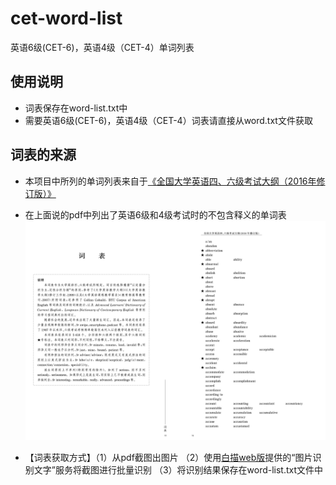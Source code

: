 # cet-word-list
英语6级(CET-6)，英语4级（CET-4）单词列表

## 使用说明
- 词表保存在word-list.txt中
- 需要英语6级(CET-6)，英语4级（CET-4）词表请直接从word.txt文件获取

## 词表的来源
- 本项目中所列的单词列表来自于[《全国大学英语四、六级考试大纲（2016年修订版）》](https://cet.neea.edu.cn/res/Home/1704/55b02330ac17274664f06d9d3db8249d.pdf)

- 在上面说的pdf中列出了英语6级和4级考试时的不包含释义的单词表
![单词表](./document-used-assets/word-list.jpg)

- 【词表获取方式】（1）从pdf截图出图片 （2）使用[白描web版](https://web.baimiaoapp.com/)提供的“图片识别文字”服务将截图进行批量识别 （3）将识别结果保存在word-list.txt文件中
